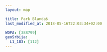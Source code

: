 ```yaml
---
layout: map

title: Park Blandaš
last_modified_at: 2018-05-16T22:03:34+02:00

WDPA: [388799]
geoSrbija:
  L1_183: [112]
---
```

